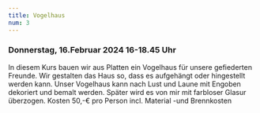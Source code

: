 ```yaml
---
title: Vogelhaus 
num: 3
---
```


### Donnerstag, 16.Februar 2024   16-18.45 Uhr

In diesem Kurs bauen wir aus Platten ein Vogelhaus für unsere gefiederten Freunde. Wir gestalten das Haus so, dass es aufgehängt oder hingestellt werden kann. Unser Vogelhaus kann nach Lust und Laune mit Engoben dekoriert und bemalt werden. Später wird es von mir mit farbloser Glasur überzogen.
Kosten 50,-€ pro Person incl. Material -und Brennkosten
